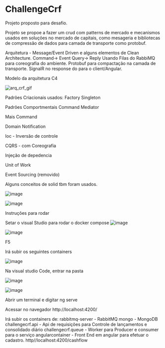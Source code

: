 # ChallengeCrf
Projeto proposto para desafio.

Projeto se propoe a fazer um crud com patterns de mercado e mecanismos usados em soluções no mercado de capitais, 
como mesageria e bibliotecas de compressão de dados para camada de transporte como protobuf.

Arquitetura - Message/Event Driven e alguns elementos de Clean Architecture.
Command-> Event
Query-> Reply
Usando  Filas do RabbiMQ para coreografia do ambiente.
Protobuf para compactação na camada de transporte.
SignalR no response do para o client/Angular.


Modelo da arquitetura C4

![arq_crf_gif](https://github.com/bvarandas/ChallengeCrf/assets/13907905/b99b25a9-6302-4a65-af4e-0f6af976e668)


Padrões Criacionais usados:
Factory
Singleton

Padrões Comportmentais
Command
Mediator 

Mais
Command

Domain Notification

Ioc - Inversão de controle

CQRS - com Coreografia

Injeção de depedencia

Unit of Work

Event Sourcing (removido)

Alguns conceitos de solid tbm foram usados.

![image](https://github.com/bvarandas/ChallengeCrf/assets/13907905/765b8d2e-0ea2-4ee3-a30c-b0ef5e55f36e)

![image](https://github.com/bvarandas/ChallengeCrf/assets/13907905/1d6c8ed2-35fe-4f59-8778-28b585246803)


Instruções para rodar

Setar o visual Studio para rodar o docker compose
![image](https://github.com/bvarandas/ChallengeCrf/assets/13907905/f291af70-68bf-4391-9af9-b83890a04676)

![image](https://github.com/bvarandas/ChallengeCrf/assets/13907905/88e23b2b-814c-4e3e-a182-b8075c4e2234)

F5

Irá subir os seguintes containers

![image](https://github.com/bvarandas/ChallengeCrf/assets/13907905/d4553f77-03b2-4128-b6c1-31221a0b52ef)



Na visual studio Code, entrar na pasta 

![image](https://github.com/bvarandas/ChallengeCrf/assets/13907905/2925361b-7de8-4b1b-b632-806a4d31d1e8)

![image](https://github.com/bvarandas/ChallengeCrf/assets/13907905/9b7e4af0-b126-4ffa-a91c-231fcb563313)

Abrir um terminal e digitar ng serve

Acessar no navegador http://localhost:4200/


Irá subir os containers de:
rabbitmq-server - RabbitMQ
mongo - MongoDB
challengecrf.api - Api de requisições para Controle de lançamentos e consolidado diário
challengecrf.queue - Worker para Producer e consumer para o serviço 
angularcontainer - Front End em angular para efetuar o cadastro. http//localhost:4200/cashflow



